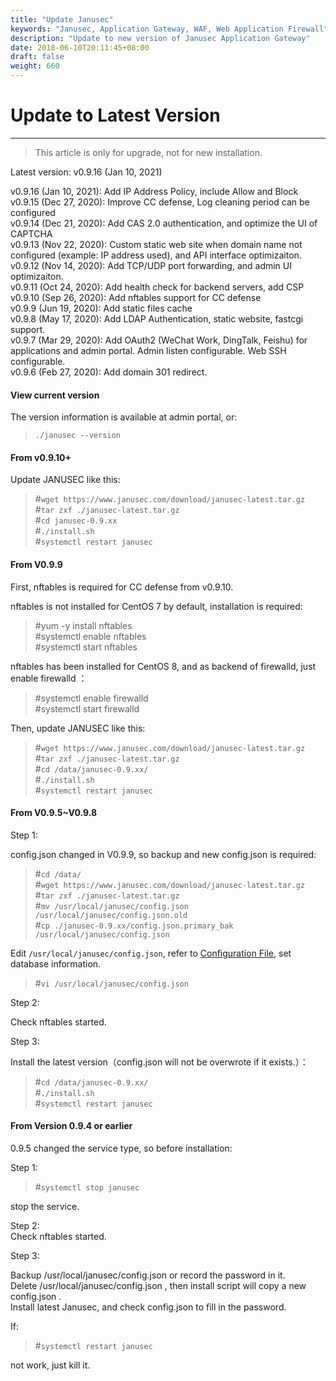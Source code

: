 ```yaml
---
title: "Update Janusec"
keywords: "Janusec, Application Gateway, WAF, Web Application Firewall"
description: "Update to new version of Janusec Application Gateway"
date: 2018-06-10T20:11:45+08:00
draft: false
weight: 660
---
```


# Update to Latest Version   
----

> This article is only for upgrade, not for new installation.  

Latest version: v0.9.16 (Jan 10, 2021)   

v0.9.16 (Jan 10, 2021): Add IP Address Policy, include Allow and Block   
v0.9.15 (Dec 27, 2020): Improve CC defense, Log cleaning period can be configured  
v0.9.14 (Dec 21, 2020): Add CAS 2.0 authentication, and optimize the UI of CAPTCHA  
v0.9.13 (Nov 22, 2020): Custom static web site when domain name not configured  (example: IP address used), and API interface optimizaiton.    
v0.9.12 (Nov 14, 2020): Add TCP/UDP port forwarding, and admin UI optimizaiton.   
v0.9.11 (Oct 24, 2020): Add health check for backend servers, add CSP  
v0.9.10 (Sep 26, 2020): Add nftables support for CC defense   
v0.9.9 (Jun 19, 2020): Add static files cache   
v0.9.8 (May 17, 2020): Add LDAP Authentication, static website, fastcgi support.  
v0.9.7 (Mar 29, 2020): Add OAuth2 (WeChat Work, DingTalk, Feishu) for applications and admin portal. Admin listen configurable. Web SSH configurable.  
v0.9.6 (Feb 27, 2020): Add domain 301 redirect.  

#### View current version  

The version information is available at admin portal, or:  

> `./janusec --version`  

#### From v0.9.10+ 

Update JANUSEC like this:     

> #`wget https://www.janusec.com/download/janusec-latest.tar.gz`  
> #`tar zxf ./janusec-latest.tar.gz`  
> #`cd janusec-0.9.xx`  
> #`./install.sh`  
> #`systemctl restart janusec`  

#### From V0.9.9  

First, nftables is required for CC defense from v0.9.10.    

nftables is not installed for CentOS 7 by default, installation is required:    

> #yum -y install nftables  
> #systemctl enable nftables  
> #systemctl start nftables  

nftables has been installed for CentOS 8, and as backend of firewalld, just enable firewalld ：  

> #systemctl enable firewalld  
> #systemctl start firewalld  

Then, update JANUSEC like this:  

> #`wget https://www.janusec.com/download/janusec-latest.tar.gz`  
> #`tar zxf ./janusec-latest.tar.gz`  
> #`cd /data/janusec-0.9.xx/`  
> #`./install.sh`  
> #`systemctl restart janusec`  

#### From V0.9.5~V0.9.8  

Step 1:  

config.json changed in V0.9.9, so backup and new config.json is required:   

> #`cd /data/`  
> #`wget https://www.janusec.com/download/janusec-latest.tar.gz`  
> #`tar zxf ./janusec-latest.tar.gz`  
> #`mv /usr/local/janusec/config.json /usr/local/janusec/config.json.old`  
> #`cp ./janusec-0.9.xx/config.json.primary_bak /usr/local/janusec/config.json`  

Edit `/usr/local/janusec/config.json`, refer to [Configuration File](/documentation/configuration/), set database information.    

> #`vi /usr/local/janusec/config.json`  

Step 2:  

Check nftables started.  

Step 3:  

Install the latest version（config.json will not be overwrote if it exists.）：  

> #`cd /data/janusec-0.9.xx/`  
> #`./install.sh`  
> #`systemctl restart janusec`  

#### From Version 0.9.4 or earlier  

0.9.5 changed the service type, so before installation:  

Step 1:  

> #`systemctl stop janusec`  

stop the service.   

Step 2:  
Check nftables started.  

Step 3:  

Backup /usr/local/janusec/config.json or record the password in it.   
Delete /usr/local/janusec/config.json , then install script will copy a new config.json .  
Install latest Janusec, and check config.json to fill in the password.  

If:  

> #`systemctl restart janusec`  

not work, just kill it.  
